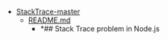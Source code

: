 - <a href = "E:\Node_projects\Node_Way\Education\Timur_Video_Node.js\part_22\StackTrace-master\cat.StackTrace-master\dir.StackTrace-master.md">StackTrace-master</a>
    - <a href = "E:\Node_projects\Node_Way\Education\Timur_Video_Node.js\part_22\StackTrace-master\README.md">README.md</a>
        - *## Stack Trace problem in Node.js
